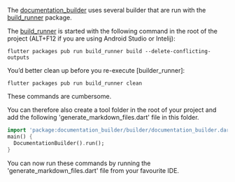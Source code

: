 [//]: # (This file was generated from: doc/template/05-Generating-Documentation-Files.mdt using the documentation_builder package on: 2021-09-09 22:26:29.115944.)
<a id='lib-builder-documentation-builder-dart-documentationbuilder-run'></a>The [documentation_builder](https://pub.dev/packages/documentation_builder) uses several builder that are run with the [build_runner](https://pub.dev/packages/build_runner) package.

The [build_runner](https://pub.dev/packages/build_runner) is started with the following command in the root of the project (ALT+F12 if you are using Android Studio or Intelij):
```
flutter packages pub run build_runner build --delete-conflicting-outputs
```

You’d better clean up before you re-execute [builder_runner]:
```
flutter packages pub run build_runner clean
```


These commands are cumbersome.

You can therefore also create a tool folder in the root of your project and add the following 'generate_markdown_files.dart' file in this folder.

<a id='tool-generate-markdown-files-dart'></a>
```dart
import 'package:documentation_builder/builder/documentation_builder.dart';main() {
  DocumentationBuilder().run();
}
```


You can now run these commands by running the 'generate_markdown_files.dart' file from your favourite IDE.